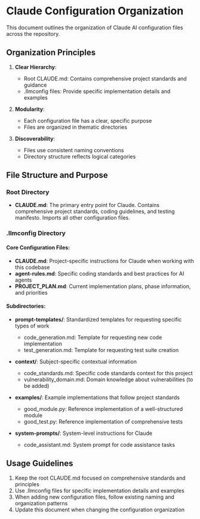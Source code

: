 # Claude Configuration Organization

This document outlines the organization of Claude AI configuration files across the repository.

## Organization Principles

1. **Clear Hierarchy**:
   - Root CLAUDE.md: Contains comprehensive project standards and guidance
   - .llmconfig files: Provide specific implementation details and examples

2. **Modularity**:
   - Each configuration file has a clear, specific purpose
   - Files are organized in thematic directories

3. **Discoverability**:
   - Files use consistent naming conventions
   - Directory structure reflects logical categories

## File Structure and Purpose

### Root Directory

- **CLAUDE.md**: The primary entry point for Claude. Contains comprehensive project standards, coding guidelines, and testing manifesto. Imports all other configuration files.

### .llmconfig Directory

#### Core Configuration Files:

- **CLAUDE.md**: Project-specific instructions for Claude when working with this codebase
- **agent-rules.md**: Specific coding standards and best practices for AI agents
- **PROJECT_PLAN.md**: Current implementation plans, phase information, and priorities

#### Subdirectories:

- **prompt-templates/**: Standardized templates for requesting specific types of work
  - code_generation.md: Template for requesting new code implementation
  - test_generation.md: Template for requesting test suite creation

- **context/**: Subject-specific contextual information
  - code_standards.md: Specific code standards context for this project
  - vulnerability_domain.md: Domain knowledge about vulnerabilities (to be added)

- **examples/**: Example implementations that follow project standards
  - good_module.py: Reference implementation of a well-structured module
  - good_test.py: Reference implementation of comprehensive tests

- **system-prompts/**: System-level instructions for Claude
  - code_assistant.md: System prompt for code assistance tasks

## Usage Guidelines

1. Keep the root CLAUDE.md focused on comprehensive standards and principles
2. Use .llmconfig files for specific implementation details and examples
3. When adding new configuration files, follow existing naming and organization patterns
4. Update this document when changing the configuration organization
